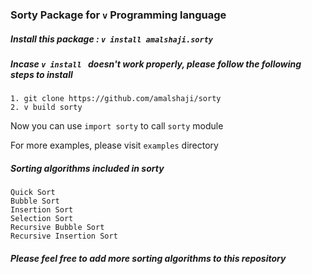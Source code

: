### Sorty Package for `v` Programming language

##### Install this package : `v install amalshaji.sorty`
##### Incase `v install ` doesn't work properly, please follow the following steps to install

    1. git clone https://github.com/amalshaji/sorty
    2. v build sorty

Now you can use `import sorty` to call `sorty` module

For more examples, please visit `examples` directory

##### Sorting algorithms included in sorty
 
    Quick Sort
    Bubble Sort
    Insertion Sort
    Selection Sort
    Recursive Bubble Sort
    Recursive Insertion Sort

##### Please feel free to add more sorting algorithms to this repository    